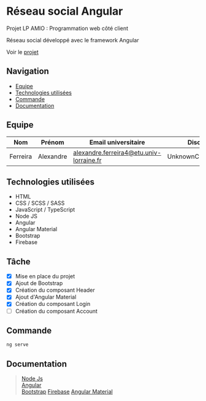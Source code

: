 # Réseau social Angular

Projet LP AMIO : Programmation web côté client

Réseau social développé avec le framework Angular

Voir le [projet]( )

## Navigation

- [Equipe](#equipe)
- [Technologies utilisées](#technologies)
- [Commande](#commande)
- [Documentation](#documentation)

## <a name="equipe"></a>Equipe

| Nom | Prénom | Email universitaire | Discord | Github |
| - | - | - | - | - |
| Ferreira | Alexandre | alexandre.ferreira4@etu.univ-lorraine.fr | UnknownChick#9543| [UnknownChick](https://github.com/UnknownChick) |

## <a name="technologies"></a>Technologies utilisées

+ HTML
+ CSS / SCSS / SASS
+ JavaScript / TypeScript
+ Node JS
+ Angular
+ Angular Material
+ Bootstrap
+ Firebase

## <a name="tache"></a>Tâche

* [x] Mise en place du projet
* [x] Ajout de Bootstrap
* [x] Création du composant Header
* [x] Ajout d'Angular Material
* [x] Création du composant Login
* [ ] Création du composant Account

## <a name="commande"></a>Commande

```Bash
ng serve
```

## <a name="documentation"></a>Documentation

> [Node Js](https://nodejs.org/en/docs/)\
> [Angular](https://angular.io/docs)\
> [Bootstrap](https://getbootstrap.com/docs/5.1/getting-started/introduction/)
> [Firebase](https://firebase.google.com/docs)
> [Angular Material](https://material.angular.io/)
